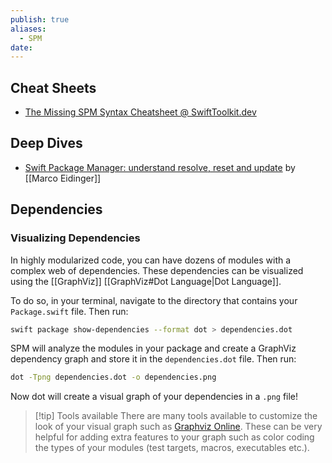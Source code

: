 ```yaml
---
publish: true
aliases:
  - SPM
date:
---
```

## Cheat Sheets
- [The Missing SPM Syntax Cheatsheet @ SwiftToolkit.dev](https://swifttoolkit.dev/posts/spm-cheatsheet)

## Deep Dives
- [Swift Package Manager: understand resolve, reset and update](https://blog.eidinger.info/swift-package-manager-understand-resolve-reset-and-update) by [[Marco Eidinger]]

## Dependencies
### Visualizing Dependencies
In highly modularized code, you can have dozens of modules with a complex web of dependencies. These dependencies can be visualized using the [[GraphViz]] [[GraphViz#Dot Language|Dot Language]]. 

To do so, in your terminal, navigate to the directory that contains your `Package.swift` file. Then run: 
```zsh
swift package show-dependencies --format dot > dependencies.dot
```

SPM will analyze the modules in your package and create a GraphViz dependency graph and store it in the `dependencies.dot` file. Then run: 
```zsh
dot -Tpng dependencies.dot -o dependencies.png
```

Now dot will create a visual graph of your dependencies in a `.png` file! 


> [!tip] Tools available
> There are many tools available to customize the look of your visual graph such as [Graphviz Online](https://dreampuf.github.io/GraphvizOnline/). These can be very helpful for adding extra features to your graph such as color coding the types of your modules (test targets, macros, executables etc.). 
